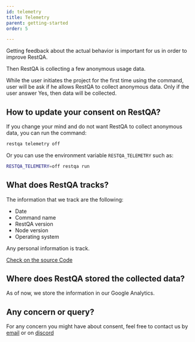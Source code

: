 ```yaml
---
id: telemetry
title: Telemetry
parent: getting-started
order: 5

---
```


Getting feedback about the actual behavior is important for us in order to improve RestQA.

Then RestQA is collecting a few anonymous usage data. 

While the user initiates the project for the first time using the command, user will be ask if he allows RestQA to collect anonymous data.
Only if the user answer Yes, then data will be collected.

## How to update your consent on RestQA?

If you change your mind and do not want RestQA to collect anonymous data, you can run the command:

```bash
restqa telemetry off
```

Or you can use the environment variable `RESTQA_TELEMETRY` such as:

```bash
RESTQA_TELEMETRY=off restqa run
```

## What does RestQA tracks?

The information that we track are the following:

* Date
* Command name
* RestQA version
* Node version
* Operating system

Any personal information is track.

[Check on the source Code](https://github.com/restqa/restqa/blob/master/packages/cli/src/utils/telemetry/index.js)

## Where does RestQA stored the collected data?

As of now, we store the information in our Google Analytics.

## Any concern or query?

For any concern you might have about consent, feel free to contact us by [email](mailto:contact@restqa.io) or on [discord](https://restqa.io/chat)
